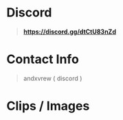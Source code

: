 # Discord
> **https://discord.gg/dtCtU83nZd**
# Contact Info
> andxvrew ( discord )
# Clips / Images
